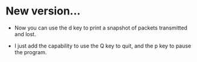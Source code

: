 # New version... #

  * Now you can use the d key to print a snapshot of packets transmitted and lost.

  * I just add the capability to use the Q key to quit, and the p key to pause the program.